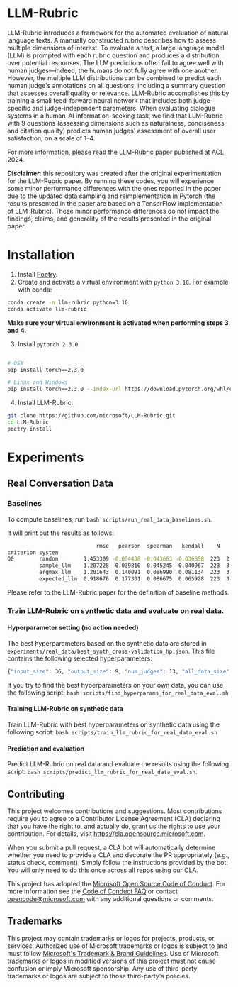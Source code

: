 # LLM-Rubric
LLM-Rubric introduces a framework for the automated evaluation of natural language texts. A manually constructed rubric describes how to assess multiple dimensions of interest. To evaluate a text, a large language model (LLM) is prompted with each rubric question and produces a distribution over potential responses. The LLM predictions often fail to agree well with human judges—indeed, the humans do not fully agree with one another. However, the multiple LLM distributions can be combined to predict each human judge's annotations on all questions, including a summary question that assesses overall quality or relevance. LLM-Rubric accomplishes this by training a small feed-forward neural network that includes both judge-specific and judge-independent parameters. When evaluating dialogue systems in a human-AI information-seeking task, we find that LLM-Rubric with 9 questions (assessing dimensions such as naturalness, conciseness, and citation quality) predicts human judges' assessment of overall user satisfaction, on a scale of 1–4.

For more information, please read the [LLM-Rubric paper](https://aclanthology.org/2024.acl-long.745/) published at ACL 2024.

**Disclaimer**: this repository was created after the original experimentation for the LLM-Rubric paper. By running these codes, you will experience some minor performance differences with the ones reported in the paper due to the updated data sampling and reimplementation in Pytorch (the results presented in the paper are based on a TensorFlow implementation of LLM-Rubric). These minor performance differences do not impact the findings, claims, and generality of the results presented in the original paper.


# Installation

1. Install [Poetry](https://python-poetry.org/docs/#installing-with-the-official-installer).
2. Create and activate a virtual environment with `python 3.10`. For example with conda: 
```bash
conda create -n llm-rubric python=3.10
conda activate llm-rubric
```
**Make sure your virtual environment is activated when performing steps 3 and 4.**

3. Install `pytorch 2.3.0`.
```bash

# OSX
pip install torch==2.3.0

# Linux and Windows
pip install torch==2.3.0 --index-url https://download.pytorch.org/whl/cpu
```
4. Install LLM-Rubric.
```bash
git clone https://github.com/microsoft/LLM-Rubric.git
cd LLM-Rubric
poetry install
```
   
# Experiments

## Real Conversation Data

### Baselines

To compute baselines, run `bash scripts/run_real_data_baselines.sh`.

It will print out the results as follows:

```sh
                            rmse   pearson  spearman   kendall    N      mean       std
criterion system
Q0        random        1.453309 -0.054438 -0.043663 -0.036858  223  2.587444  1.152196
          sample_llm    1.207228  0.039810  0.045245  0.040967  223  3.322870  0.794469
          argmax_llm    1.201643  0.140091  0.086990  0.081134  223  3.614350  0.563597
          expected_llm  0.918676  0.177301  0.086675  0.065928  223  3.282864  0.300516
```

Please refer to the LLM-Rubric paper for the definition of baseline methods.

### Train LLM-Rubric on synthetic data and evaluate on real data.

#### Hyperparameter setting (no action needed)
The best hyperparameters based on the synthetic data are stored in `experiments/real_data/best_synth_cross-validation_hp.json`. This file contains the following selected hyperparameters:
```sh
{"input_size": 36, "output_size": 9, "num_judges": 13, "all_data_size": 223, "finetune_output": -1, "num_answers": 4, "batch_size": 64, "learning_rate": 0.001, "layer1_size": 25, "layer2_size": 25, "pretraining_epochs": 20, "finetuning_epochs": 30, "random_seed": 43}
```
If you try to find the best hyperparameters on your own data, you can use the following script: `bash scripts/find_hyperparams_for_real_data_eval.sh`

#### Training LLM-Rubric on synthetic data
Train LLM-Rubric with best hyperparameters on synthetic data using the following script: `bash scripts/train_llm_rubric_for_real_data_eval.sh`

#### Prediction and evaluation
Predict LLM-Rubric on real data and evaluate the results using the following script: `bash scripts/predict_llm_rubric_for_real_data_eval.sh`.


## Contributing

This project welcomes contributions and suggestions.  Most contributions require you to agree to a
Contributor License Agreement (CLA) declaring that you have the right to, and actually do, grant us
the rights to use your contribution. For details, visit https://cla.opensource.microsoft.com.

When you submit a pull request, a CLA bot will automatically determine whether you need to provide
a CLA and decorate the PR appropriately (e.g., status check, comment). Simply follow the instructions
provided by the bot. You will only need to do this once across all repos using our CLA.

This project has adopted the [Microsoft Open Source Code of Conduct](https://opensource.microsoft.com/codeofconduct/).
For more information see the [Code of Conduct FAQ](https://opensource.microsoft.com/codeofconduct/faq/) or
contact [opencode@microsoft.com](mailto:opencode@microsoft.com) with any additional questions or comments.

## Trademarks

This project may contain trademarks or logos for projects, products, or services. Authorized use of Microsoft 
trademarks or logos is subject to and must follow 
[Microsoft's Trademark & Brand Guidelines](https://www.microsoft.com/en-us/legal/intellectualproperty/trademarks/usage/general).
Use of Microsoft trademarks or logos in modified versions of this project must not cause confusion or imply Microsoft sponsorship.
Any use of third-party trademarks or logos are subject to those third-party's policies.
